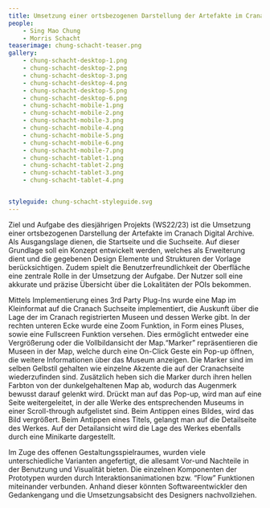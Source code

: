 ```yaml
---
title: Umsetzung einer ortsbezogenen Darstellung der Artefakte im Cranach Digital Archive.
people:
    - Sing Mao Chung
    - Morris Schacht
teaserimage: chung-schacht-teaser.png
gallery:
    - chung-schacht-desktop-1.png
    - chung-schacht-desktop-2.png
    - chung-schacht-desktop-3.png
    - chung-schacht-desktop-4.png
    - chung-schacht-desktop-5.png
    - chung-schacht-desktop-6.png
    - chung-schacht-mobile-1.png
    - chung-schacht-mobile-2.png
    - chung-schacht-mobile-3.png
    - chung-schacht-mobile-4.png
    - chung-schacht-mobile-5.png
    - chung-schacht-mobile-6.png
    - chung-schacht-mobile-7.png
    - chung-schacht-tablet-1.png
    - chung-schacht-tablet-2.png
    - chung-schacht-tablet-3.png
    - chung-schacht-tablet-4.png


styleguide: chung-schacht-styleguide.svg
---
```

Ziel und Aufgabe des diesjährigen Projekts (WS22/23) ist die Umsetzung einer ortsbezogenen Darstellung der Artefakte im Cranach Digital Archive. 
Als Ausgangslage dienen, die Startseite und die Suchseite. Auf dieser Grundlage soll ein Konzept entwickelt werden,
welches als Erweiterung dient und die gegebenen Design Elemente und Strukturen der Vorlage berücksichtigen.
Zudem spielt die Benutzerfreundlichkeit der Oberfläche eine zentrale Rolle in der Umsetzung der Aufgabe. 
Der Nutzer soll eine akkurate und präzise Übersicht über die Lokalitäten der POIs bekommen.


Mittels Implementierung eines 3rd Party Plug-Ins wurde eine Map im Kleinformat auf die Cranach Suchseite implementiert,
die Auskunft über die Lage der im Cranach registrierten Museen und dessen Werke gibt. In der rechten unteren Ecke wurde eine Zoom Funktion, 
in Form eines Pluses, sowie eine Fullscreen Funktion versehen. Dies ermöglicht entweder eine Vergrößerung oder die Vollbildansicht der Map.“Marker” 
repräsentieren die Museen in der Map, welche durch eine On-Click Geste ein Pop-up öffnen, die weitere Informationen über das Museum anzeigen.
Die Marker sind im selben Gelbstil gehalten wie einzelne Akzente die auf der Cranachseite wiederzufinden sind. Zusätzlich heben sich die Marker
durch ihren hellen Farbton von der dunkelgehaltenen Map ab, wodurch das Augenmerk bewusst darauf gelenkt wird. Drückt man auf das Pop-up, wird man 
auf eine Seite weitergeleitet, in der alle Werke des entsprechenden Museums in einer Scroll-through aufgelistet sind. Beim Antippen eines Bildes, 
wird das Bild vergrößert. Beim Antippen eines Titels, gelangt man auf die Detailseite des Werkes. Auf der Detailansicht wird die Lage des Werkes
ebenfalls durch eine Minikarte dargestellt. 

Im Zuge des offenen Gestaltungsspielraumes, wurden viele unterschiedliche Varianten angefertigt, 
die allesamt Vor-und Nachteile in der Benutzung und Visualität bieten. Die einzelnen Komponenten 
der Prototypen wurden durch Interaktionsanimationen bzw. “Flow” Funktionen miteinander verbunden. 
Anhand dieser könnten Softwareentwickler den Gedankengang und die Umsetzungsabsicht des Designers nachvollziehen.
